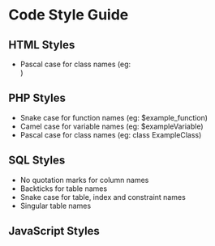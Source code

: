 # Code Style Guide

## HTML Styles
  * Pascal case for class names   (eg: <div class = "ExampleClass"></div>)

## PHP Styles
  * Snake case for function names (eg: $example_function)
  * Camel case for variable names (eg: $exampleVariable)
  * Pascal case for class names   (eg: class ExampleClass)

## SQL Styles
  * No quotation marks for column names
  * Backticks for table names
  * Snake case for table, index and constraint names
  * Singular table names

## JavaScript Styles

